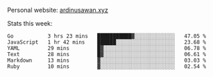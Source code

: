 Personal website: [ardinusawan.xyz](https://ardinusawan.xyz)

Stats this week:
<!--START_SECTION:waka-->

```text
Go           3 hrs 23 mins   ███████████▓░░░░░░░░░░░░░   47.05 %
JavaScript   1 hr 42 mins    ██████░░░░░░░░░░░░░░░░░░░   23.68 %
YAML         29 mins         █▓░░░░░░░░░░░░░░░░░░░░░░░   06.78 %
Text         28 mins         █▓░░░░░░░░░░░░░░░░░░░░░░░   06.61 %
Markdown     13 mins         ▓░░░░░░░░░░░░░░░░░░░░░░░░   03.03 %
Ruby         10 mins         ▓░░░░░░░░░░░░░░░░░░░░░░░░   02.54 %
```

<!--END_SECTION:waka-->
